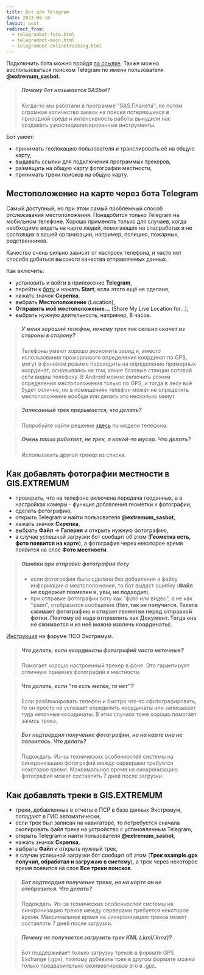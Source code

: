 ```yaml
---
title: Бот для Telegram
date: 2023-06-16
layout: post
redirect_from:
  - telegrambot-foto.html
  - telegrambot-main.html
  - telegrambot-onlinetracking.html
---
```


Подключить бота можно пройдя [по ссылке](https://t.me/@extremum_sasbot). Также можно воспользоваться поиском Telegram по имени пользователя **@extremum_sasbot**.

> ##### Почему бот называется **SASbot**?
> Когда-то мы работали в программе "SAS.Планета", но потом огромное количество заявок на поиски потерявшихся в природной среде и интенсивность работы вынудили нас создавать узкоспециализированные инструменты.

Бот умеет:
- принимать геолокацию пользователя и транслировать её на общую карту,
- выдавать ссылки для подключения программых трекеров,
- размещать на общую карту фотографии местности,
- принимать треки поисков на общую карту.

## Местоположение на карте через бота Telegram
Самый доступный, но при этом самый проблемный способ отслеживания местоположения. Понадобится только Telegram на мобильном телефоне. Хорошо применять только для случаев, когда необходимо видеть на карте людей, помогающих на спасработах и не состоящих в вашей организации, например, полицию, пожарных, родственников.

Качество очень сильно зависит от настроек телефона, и часто нет способа добиться высокого качества отправляемых данных.

Как включить:
- установить и войти в приложение **Telegram**,
- перейти к [боту](https://t.me/@extremum_sasbot) и нажать **Start**, если этого ещё не сделано,
- нажать значок **Скрепка**,
- выбрать **Местоположение** (Location),
- **Отправить моё местоположение...** (Share My Live Location for...),
- выбрать нужную длительность, например, 8 часов.

> ##### У меня хороший телефон, почему трек так сильно скачет из стороны в сторону?
> Телефоны умеют хорошо экономить заряд и, вместо использования прожорливого определения координат по GPS, могут в фоновом режиме переходить на определение примерных координат, основываясь на том, какие базовые станции сотовой сети видны телефону. В Android можно включить режим определения местоположения только по GPS, и тогда в лесу всё будет отлично, но в помещениях телефон может не определять местоположение вообще или делать это несколько минут.

> ##### Записанный трек прерывается, что делать?
> Попробуйте найти решение [здесь](https://dontkillmyapp.com) по модели телефона.
  
> ##### Очень плохо работает, не трек, а какой-то мусор. Что делать?
> Использовать другой трекер из списка.

## Как добавлять фотографии местности в GIS.EXTREMUM
- проверить, что на телефоне включена передача геоданных, а в настройках камеры - функция добавления геометки к фотографии,
- сделать фотографию,
- открыть Telegram и найти пользователя **@extremum_sasbot**,
- нажать значок **Скрепка**,
- выбрать **Файл** -> **Галерея** и открыть нужную фотографию,
- в случае успешной загрузки бот сообщит об этом (**Геометка есть, фото появится на карте**), а фотография через некоторое время появится на слое **Фото местности**.

> ##### Ошибки при отправке фотографии боту
> - если фотография была сделана без добавления к файлу информации о местоположении, то бот выдаст ошибку (**Файл не содержит геометки и, увы, не подходит**),
> - при отправке фотографии боту как "фото или видео", а не как "файл", отобразится сообщение (**Нет, так не получится. Телега сжимает фотографию и стирает геометки перед отправкой фотки. Поэтому её надо отправлять как Документ. Тогда она не сжимается и из неё можно извлечь координаты**).

[Инструкция](http://forum.extremum.org/viewtopic.php?f=6&t=24782) на форуме ПСО Экстремум.

> ##### Что делать, если координаты фотографий часто неточные?
> Помогает хорошо настроенный трекер в фоне. Это гарантирует отличную привязку фотографий к местности.

> ##### Что делать, если "то есть метки, то нет"?
> Если разблокировать телефон и быстро что-то сфотографировать, то он просто не успевает определить координаты или записывает туда неточные координаты. В этих случаях тоже хорошо помогает запись трека.

> ##### Бот подтвердил получение фотографии, но на карте она не появилась. Что делать?
> Подождать. Из-за технических особенностей системы на синхронизацию фотографий между серверами требуется некоторое время. Максимальное время на синхронизацию фотографий может составлять 7 дней после загрузки.

## Как добавлять треки в GIS.EXTREMUM
- треки, добавленные в отчеты о ПСР в базе данных Экстремум, попадают в ГИС автоматически,
- если трек был записан на навигаторе, то потребуется сначала скопировать файл трека на устройство с установленным Telegram,
- открыть Telegram и найти пользователя **@extremum_sasbot**,
- нажать значок **Скрепка**,
- выбрать **Файл** и открыть нужный трек,
- в случае успешной загрузки бот сообщит об этом (**Трек example.gpx получил, обработал и загружаю в систему**), а трек через некоторое время появится на слое **Все треки поисков**.

> ##### Бот подтвердил получение трека, но на карте он не отобразился. Что делать?
> Подождать. Из-за технических особенностей системы на синхронизацию треков между серверами требуется некоторое время. Максимальное время на синхронизацию треков может составлять 7 дней после загрузки.

> ##### Почему не получается загрузить трек KML (.kml/.kmz)?
> Бот поддерживает только загрузку треков в формате GPS Exchange (.gpx), поэтому добавить трек в другом формате можно только предварительно сконвертировав его в .gpx.
